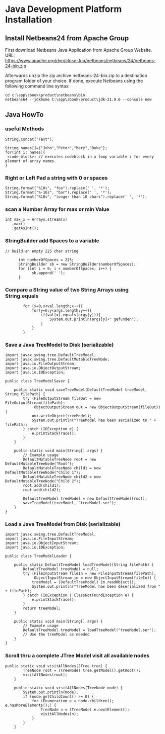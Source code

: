# Java Development Platform Installation

## Install Netbeans24 from Apache Group

First download Netbeans Java Application from Apache Group Website.
URL: https://www.apache.org/dyn/closer.lua/netbeans/netbeans/24/netbeans-24-bin.zip

Afterwards unzip the zip archive netbeans-24-bin.zip to a destination program folder of your choice.
If done, execute Netbeans using the following command line syntax:

```
cd c:\app\zbook\product\netbeans\bin
netbeans64 --jdkhome C:\app\zbook\product\jdk-21.0.6 --console new
```


## Java HowTo

### useful Methods

```
String.concat("Text");

String names[]={"John","Peter","Mary","Duke"};
for(int i: names){
 <code-block>; // executes codeblock in a loop variable i for every element of array names.
}
```

### Right or Left Pad a string with 0  or spaces

```
String.format("%10s", "foo").replace(' ', '*');
String.format("%-10s", "bar").replace(' ', '*');
String.format("%10s", "longer than 10 chars").replace(' ', '*');
```
### scan a Number Array for max or min Value

```
int max_x = Arrays.stream(x)
   .max()
   .getAsInt();
```
### StringBuilder add Spaces to a variable

```
// build an empty 225 char string

      int numberOfSpaces = 225;
      StringBuilder sb = new StringBuilder(numberOfSpaces);
      for (int i = 0; i < numberOfSpaces; i++) {
            sb.append(' ');
      }
```
### Compare a String value of two String Arrays using String.equals

```
        for (x=0;x<val.length;x++){             
            for(y=0;y<args.length;y++){
                if(val[x].equals(args[y])){
                    System.out.println(args[y]+" gefunden");
                }                   
            }       
        }
```

### Save a Java TreeModel to Disk (serializable)

```
import javax.swing.tree.DefaultTreeModel;
import javax.swing.tree.DefaultMutableTreeNode;
import java.io.FileOutputStream;
import java.io.ObjectOutputStream;
import java.io.IOException;

public class TreeModelSaver {

    public static void saveTreeModel(DefaultTreeModel treeModel, String filePath) {
        try (FileOutputStream fileOut = new FileOutputStream(filePath);
             ObjectOutputStream out = new ObjectOutputStream(fileOut)) {
            out.writeObject(treeModel);
            System.out.println("TreeModel has been serialized to " + filePath);
        } catch (IOException e) {
            e.printStackTrace();
        }
    }

    public static void main(String[] args) {
        // Example usage
        DefaultMutableTreeNode root = new DefaultMutableTreeNode("Root");
        DefaultMutableTreeNode child1 = new DefaultMutableTreeNode("Child 1");
        DefaultMutableTreeNode child2 = new DefaultMutableTreeNode("Child 2");
        root.add(child1);
        root.add(child2);

        DefaultTreeModel treeModel = new DefaultTreeModel(root);
        saveTreeModel(treeModel, "treeModel.ser");
    }
}
```

### Load a Java TreeModel from Disk (serializable)

```
import javax.swing.tree.DefaultTreeModel;
import java.io.FileInputStream;
import java.io.ObjectInputStream;
import java.io.IOException;

public class TreeModelLoader {

    public static DefaultTreeModel loadTreeModel(String filePath) {
        DefaultTreeModel treeModel = null;
        try (FileInputStream fileIn = new FileInputStream(filePath);
             ObjectInputStream in = new ObjectInputStream(fileIn)) {
            treeModel = (DefaultTreeModel) in.readObject();
            System.out.println("TreeModel has been deserialized from " + filePath);
        } catch (IOException | ClassNotFoundException e) {
            e.printStackTrace();
        }
        return treeModel;
    }

    public static void main(String[] args) {
        // Example usage
        DefaultTreeModel treeModel = loadTreeModel("treeModel.ser");
        // Use the treeModel as needed
    }
}

```

### Scroll thru a complete JTree Model visit all available nodes

```
public static void visitAllNodes(JTree tree) {
        TreeNode root = (TreeNode) tree.getModel().getRoot();
        visitAllNodes(root);
    }

    public static void visitAllNodes(TreeNode node) {
        System.out.println(node);
        if (node.getChildCount() >= 0) {
            for (Enumeration e = node.children(); e.hasMoreElements();) {
                TreeNode n = (TreeNode) e.nextElement();
                visitAllNodes(n);
            }
        }
    }
```

